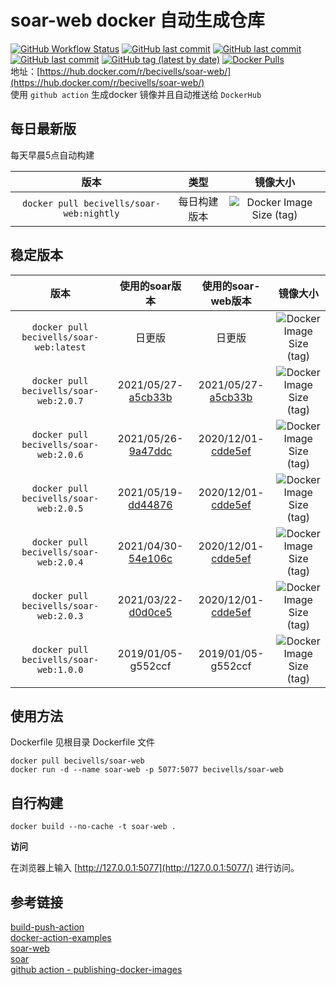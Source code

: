 # soar-web docker 自动生成仓库
[![GitHub Workflow Status](https://img.shields.io/github/workflow/status/becivells/soar-web-docker/Publish%20Releases%20to%20Hub)](https://github.com/Becivells/soar-web-docker/actions)
[![GitHub last commit](https://img.shields.io/github/last-commit/xiaomi/soar?label=soar%20commit)](https://github.com/XiaoMi/soar)
[![GitHub last commit](https://img.shields.io/github/last-commit/xiyangxixian/soar-web?label=soar-web%20commit)](https://github.com/xiyangxixian/soar-web)
[![GitHub last commit](https://img.shields.io/github/last-commit/becivells/soar-web-docker?label=soar-web%20docker%20commit)](https://github.com/Becivells/soar-web-docker)
[![GitHub tag (latest by date)](https://img.shields.io/github/v/tag/becivells/soar-web-docker)](https://github.com/Becivells/soar-web-docker/tags)
[![Docker Pulls](https://img.shields.io/docker/pulls/becivells/soar-web)](https://hub.docker.com/r/becivells/soar-web/)  
地址：[https://hub.docker.com/r/becivells/soar-web/](https://hub.docker.com/r/becivells/soar-web/)   
使用 `github action` 生成docker 镜像并且自动推送给 `DockerHub`

## 每日最新版

每天早晨5点自动构建

|                   版本                   |     类型     |                           镜像大小                           |
| :--------------------------------------: | :----------: | :----------------------------------------------------------: |
| `docker pull becivells/soar-web:nightly` | 每日构建版本 | ![Docker Image Size (tag)](https://img.shields.io/docker/image-size/becivells/soar-web/nightly) |

## 稳定版本

|                  版本                   |                        使用的soar版本                        |                      使用的soar-web版本                      |                           镜像大小                           |
| :-------------------------------------: | :----------------------------------------------------------: | :----------------------------------------------------------: | :----------------------------------------------------------: |
| `docker pull becivells/soar-web:latest` |                            日更版                            |                            日更版                            | ![Docker Image Size (tag)](https://img.shields.io/docker/image-size/becivells/soar-web/latest) |
| `docker pull becivells/soar-web:2.0.7`  | 2021/05/27-[a5cb33b](https://github.com/XiaoMi/soar/commit/a5cb33b98f86ab92f99ea611409c3a280036cf07) | 2021/05/27-[a5cb33b](https://github.com/XiaoMi/soar/commit/a5cb33b98f86ab92f99ea611409c3a280036cf07) | ![Docker Image Size (tag)](https://img.shields.io/docker/image-size/becivells/soar-web/2.0.7) |
| `docker pull becivells/soar-web:2.0.6`  | 2021/05/26-[9a47ddc](https://github.com/XiaoMi/soar/commit/9a47ddc1089f6a32fbc37d2c5e96216cd885eb3a) | 2020/12/01-[cdde5ef](https://github.com/xiyangxixian/soar-web/commit/cdde5effcbe35c912d53f4c90ae1742887cfbc10) | ![Docker Image Size (tag)](https://img.shields.io/docker/image-size/becivells/soar-web/2.0.6) |
| `docker pull becivells/soar-web:2.0.5`  | 2021/05/19-[dd44876](https://github.com/XiaoMi/soar/commit/dd44876e6b4d154594886fb84c44e2c9b60db7b2) | 2020/12/01-[cdde5ef](https://github.com/xiyangxixian/soar-web/commit/cdde5effcbe35c912d53f4c90ae1742887cfbc10) | ![Docker Image Size (tag)](https://img.shields.io/docker/image-size/becivells/soar-web/2.0.5) |
| `docker pull becivells/soar-web:2.0.4`  | 2021/04/30-[54e106c](https://github.com/XiaoMi/soar/commit/54e106ca4a380bbd6f70af1bf9a502258fca7810) | 2020/12/01-[cdde5ef](https://github.com/xiyangxixian/soar-web/commit/cdde5effcbe35c912d53f4c90ae1742887cfbc10) | ![Docker Image Size (tag)](https://img.shields.io/docker/image-size/becivells/soar-web/2.0.4) |
| `docker pull becivells/soar-web:2.0.3`  | 2021/03/22-[d0d0ce5](https://github.com/XiaoMi/soar/commit/d0d0ce57c9036f7e2e4c5a506e131ce42b332550) | 2020/12/01-[cdde5ef](https://github.com/xiyangxixian/soar-web/commit/cdde5effcbe35c912d53f4c90ae1742887cfbc10) | ![Docker Image Size (tag)](https://img.shields.io/docker/image-size/becivells/soar-web/2.0.3) |
| `docker pull becivells/soar-web:1.0.0`  |                      2019/01/05-g552ccf                      |                      2019/01/05-g552ccf                      | ![Docker Image Size (tag)](https://img.shields.io/docker/image-size/becivells/soar-web/1.0.0) |

## 使用方法

Dockerfile 见根目录 Dockerfile 文件

```shell script
docker pull becivells/soar-web
docker run -d --name soar-web -p 5077:5077 becivells/soar-web
```

##  自行构建

```shell script
docker build --no-cache -t soar-web .
```

**访问**

在浏览器上输入 [http://127.0.0.1:5077](http://127.0.0.1:5077/) 进行访问。

## 参考链接

[build-push-action](https://github.com/docker/build-push-action)    
[docker-action-examples](https://github.com/metcalfc/docker-action-examples/)    
[soar-web](https://github.com/xiyangxixian/soar-web)     
[soar](https://github.com/XiaoMi/soar)    
[github action - publishing-docker-images](https://docs.github.com/cn/actions/guides/publishing-docker-images)   
